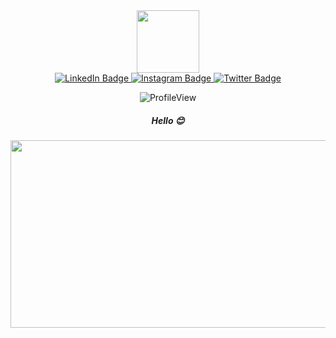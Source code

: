 <div id="header" align="center">
  <img src="https://media.giphy.com/media/M9gbBd9nbDrOTu1Mqx/giphy.gif" width="100"/>
</div>
<div id="badges" align="center">
  <a href="https://www.linkedin.com/in/aryan-sahu-5b8288266/">
    <img src="https://img.shields.io/badge/LinkedIn-blue?style=for-the-badge&logo=linkedin&logoColor=white" alt="LinkedIn Badge"/>
  </a>
  <a href="https://www.instagram.com/sahu_aryan28/?next=%2F">
    <img src="https://img.shields.io/badge/Instagram-brown?style=for-the-badge&logo=instagram&logoColor=white" alt="Instagram Badge"/>
  </a>
  <a href="https://twitter.com/aryan78255">
    <img src="https://img.shields.io/badge/Twitter-blue?style=for-the-badge&logo=twitter&logoColor=white" alt="Twitter Badge"/>
  </a>
</div>
<p align="center">
<img src="https://komarev.com/ghpvc/?username=Aryansahu28&style=curve-square&color=blue" alt="ProfileView"/>
</p>
<h5 align="center">
  Hello 😊
</h5>
<div align="center">
  <img src="[https://imgs.search.brave.com/gdL5RNiWp5FvuapEBs34cup5RUfCEWA0cLmQhbqOfwg/rs:fit:860:0:0/g:ce/aHR0cHM6Ly9pbWFn/ZXMudW5zcGxhc2gu/Y29tL3Bob3RvLTE1/ODEyOTE1MTg4NTct/NGUyN2I0OGZmMjRl/P2l4bGliPXJiLTQu/MC4zJml4aWQ9TTN3/eE1qQTNmREI4TUh4/elpXRnlZMmg4TWpC/OGZIZHlhWFJwYm1j/bE1qQnZiaVV5TUhC/aGNHVnlmR1Z1ZkRC/OGZEQjhmSHd3Jnc9/MTAwMCZxPTgw)https://imgs.search.brave.com/gdL5RNiWp5FvuapEBs34cup5RUfCEWA0cLmQhbqOfwg/rs:fit:860:0:0/g:ce/aHR0cHM6Ly9pbWFn/ZXMudW5zcGxhc2gu/Y29tL3Bob3RvLTE1/ODEyOTE1MTg4NTct/NGUyN2I0OGZmMjRl/P2l4bGliPXJiLTQu/MC4zJml4aWQ9TTN3/eE1qQTNmREI4TUh4/elpXRnlZMmg4TWpC/OGZIZHlhWFJwYm1j/bE1qQnZiaVV5TUhC/aGNHVnlmR1Z1ZkRC/OGZEQjhmSHd3Jnc9/MTAwMCZxPTgw](https://imgs.search.brave.com/gdL5RNiWp5FvuapEBs34cup5RUfCEWA0cLmQhbqOfwg/rs:fit:860:0:0/g:ce/aHR0cHM6Ly9pbWFn/ZXMudW5zcGxhc2gu/Y29tL3Bob3RvLTE1/ODEyOTE1MTg4NTct/NGUyN2I0OGZmMjRl/P2l4bGliPXJiLTQu/MC4zJml4aWQ9TTN3/eE1qQTNmREI4TUh4/elpXRnlZMmg4TWpC/OGZIZHlhWFJwYm1j/bE1qQnZiaVV5TUhC/aGNHVnlmR1Z1ZkRC/OGZEQjhmSHd3Jnc9/MTAwMCZxPTgw)https://imgs.search.brave.com/gdL5RNiWp5FvuapEBs34cup5RUfCEWA0cLmQhbqOfwg/rs:fit:860:0:0/g:ce/aHR0cHM6Ly9pbWFn/ZXMudW5zcGxhc2gu/Y29tL3Bob3RvLTE1/ODEyOTE1MTg4NTct/NGUyN2I0OGZmMjRl/P2l4bGliPXJiLTQu/MC4zJml4aWQ9TTN3/eE1qQTNmREI4TUh4/elpXRnlZMmg4TWpC/OGZIZHlhWFJwYm1j/bE1qQnZiaVV5TUhC/aGNHVnlmR1Z1ZkRC/OGZEQjhmSHd3Jnc9/MTAwMCZxPTgw" width="600" height="300"/>
</div>
